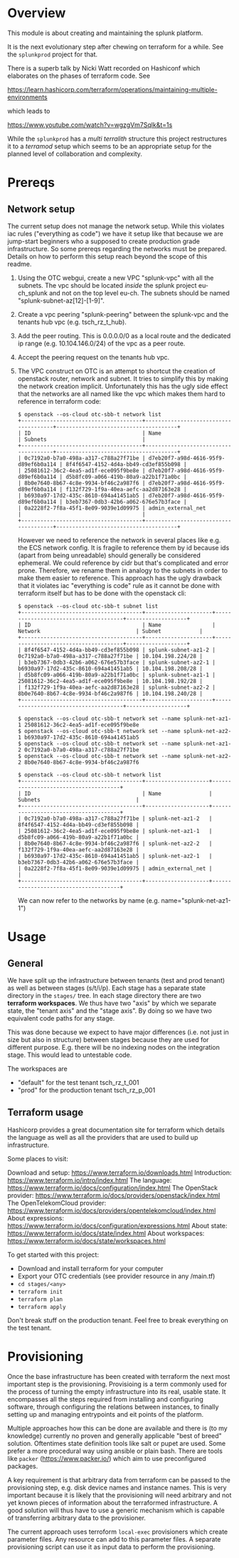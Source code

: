 # Overview

This module is about creating and maintaining the splunk platform.

It is the next evolutionary step after chewing on terraform for a while. See the `splunkprod` project for that.

There is a superb talk by Nicki Watt recorded on Hashiconf which elaborates on the phases of terraform code. See

https://learn.hashicorp.com/terraform/operations/maintaining-multiple-environments

which leads to

https://www.youtube.com/watch?v=wgzgVm7Sqlk&t=1s

While the `splunkprod` has a *multi terralith* structure this project restructures it to a *terramod* setup which seems to be an appropriate setup for the planned level of collaboration and complexity.

# Prereqs
## Network setup
The current setup does not manage the network setup. While this violates iac rules ("everything as code") we have it setup like that because we are jump-start beginners who a supposed to create production grade infrastructure. So some prereqs regarding the networks must be prepared. Details on how to perform this setup reach beyond the scope of this readme.

1. Using the OTC webgui, create a new VPC "splunk-vpc" with all the subnets. The vpc should be located *inside* the splunk project eu-ch_splunk and not on the top level eu-ch. The subnets should be named "splunk-subnet-az[12]-[1-9]".
1. Create a vpc peering "splunk-peering" between the splunk-vpc and the tenants hub vpc (e.g. tsch_rz_t_hub).
1. Add the peer routing. This is 0.0.0.0/0 as a local route and the dedicated ip range (e.g. 10.104.146.0/24) of the vpc as a peer route.
1. Accept the peering request on the tenants hub vpc.
1. The VPC construct on OTC is an attempt to shortcut the creation of openstack router, network and subnet. It tries to simplify this by making the network creation implicit. Unfortunately this has the ugly side effect that the networks are all named like the vpc which makes them hard to reference in terraform code:

    ```
    $ openstack --os-cloud otc-sbb-t network list
    +--------------------------------------+--------------------------------------+--------------------------------------+
    | ID                                   | Name                                 | Subnets                              |
    +--------------------------------------+--------------------------------------+--------------------------------------+
    | 0c7192a0-b7a0-498a-a317-c788a27f71be | d7eb20f7-a98d-4616-95f9-d89ef6b0a114 | 8f4f6547-4152-4d4a-bb49-cd3ef855b098 |
    | 25081612-36c2-4ea5-ad1f-ece095f9be8e | d7eb20f7-a98d-4616-95f9-d89ef6b0a114 | d5b8fc09-a066-419b-80a9-a22b1f71a0bc |
    | 8b0e7640-8b67-4c8e-9934-bf46c2a987f6 | d7eb20f7-a98d-4616-95f9-d89ef6b0a114 | f132f729-1f9a-40ea-aefc-aa2d87163e28 |
    | b6930a97-17d2-435c-8610-694a41451ab5 | d7eb20f7-a98d-4616-95f9-d89ef6b0a114 | b3eb7367-0db3-42b6-a062-676e57b3face |
    | 0a2228f2-7f8a-45f1-8e09-9039e1d09975 | admin_external_net                   |                                      |
    +--------------------------------------+--------------------------------------+--------------------------------------+
    ```
    However we need to reference the network in several places like e.g. the ECS network config. It is fragile to reference them by id because ids (apart from being unreadable) should generally be considered ephemeral. We could reference by cidr but that's complicated and error prone. Therefore, we rename them in analogy to the subnets in order to make them easier to reference. This approach has the ugly drawback that it violates iac "everything is code" rule as it cannot be done with terraform itself but has to be done with the openstack cli:

    ```
    $ openstack --os-cloud otc-sbb-t subnet list
    +--------------------------------------+---------------------+--------------------------------------+-------------------+
    | ID                                   | Name                | Network                              | Subnet            |
    +--------------------------------------+---------------------+--------------------------------------+-------------------+
    | 8f4f6547-4152-4d4a-bb49-cd3ef855b098 | splunk-subnet-az1-2 | 0c7192a0-b7a0-498a-a317-c788a27f71be | 10.104.198.224/28 |
    | b3eb7367-0db3-42b6-a062-676e57b3face | splunk-subnet-az2-1 | b6930a97-17d2-435c-8610-694a41451ab5 | 10.104.198.208/28 |
    | d5b8fc09-a066-419b-80a9-a22b1f71a0bc | splunk-subnet-az1-1 | 25081612-36c2-4ea5-ad1f-ece095f9be8e | 10.104.198.192/28 |
    | f132f729-1f9a-40ea-aefc-aa2d87163e28 | splunk-subnet-az2-2 | 8b0e7640-8b67-4c8e-9934-bf46c2a987f6 | 10.104.198.240/28 |
    +--------------------------------------+---------------------+--------------------------------------+-------------------+
    
    $ openstack --os-cloud otc-sbb-t network set --name splunk-net-az1-1 25081612-36c2-4ea5-ad1f-ece095f9be8e
    $ openstack --os-cloud otc-sbb-t network set --name splunk-net-az2-1 b6930a97-17d2-435c-8610-694a41451ab5
    $ openstack --os-cloud otc-sbb-t network set --name splunk-net-az1-2 0c7192a0-b7a0-498a-a317-c788a27f71be
    $ openstack --os-cloud otc-sbb-t network set --name splunk-net-az2-2 8b0e7640-8b67-4c8e-9934-bf46c2a987f6
    
    $ openstack --os-cloud otc-sbb-t network list
    +--------------------------------------+--------------------+--------------------------------------+
    | ID                                   | Name               | Subnets                              |
    +--------------------------------------+--------------------+--------------------------------------+
    | 0c7192a0-b7a0-498a-a317-c788a27f71be | splunk-net-az1-2   | 8f4f6547-4152-4d4a-bb49-cd3ef855b098 |
    | 25081612-36c2-4ea5-ad1f-ece095f9be8e | splunk-net-az1-1   | d5b8fc09-a066-419b-80a9-a22b1f71a0bc |
    | 8b0e7640-8b67-4c8e-9934-bf46c2a987f6 | splunk-net-az2-2   | f132f729-1f9a-40ea-aefc-aa2d87163e28 |
    | b6930a97-17d2-435c-8610-694a41451ab5 | splunk-net-az2-1   | b3eb7367-0db3-42b6-a062-676e57b3face |
    | 0a2228f2-7f8a-45f1-8e09-9039e1d09975 | admin_external_net |                                      |
    +--------------------------------------+--------------------+--------------------------------------+
    ```
    We can now refer to the networks by name (e.g. name="splunk-net-az1-1")

# Usage

## General
We have split up the infrastructure between tenants (test and prod tenant) as well as between stages (s/t/i/p). Each stage has a separate state directory in the `stages/` tree. In each stage directory there are two **terraform workspaces**. We thus have two "axis" by which we separate state, the "tenant axis" and the "stage axis". By doing so we have two equivalent code paths for any stage.

This was done because we expect to have major differences (i.e. not just in size but also in structure) between stages because they are used for different purpose. E.g. there will be no indexing nodes on the integration stage. This would lead to untestable code.

The workspaces are

- "default" for the test tenant tsch_rz_t_001
- "prod" for the production tenant tsch_rz_p_001

## Terraform usage

Hashicorp provides a great documentation site for terraform which details the language as well as all the providers that are used to build up infrastructure.

Some places to visit:

Download and setup: https://www.terraform.io/downloads.html
Introduction: https://www.terraform.io/intro/index.html
The language: https://www.terraform.io/docs/configuration/index.html
The OpenStack provider: https://www.terraform.io/docs/providers/openstack/index.html
The OpenTelekomCloud provider: https://www.terraform.io/docs/providers/opentelekomcloud/index.html
About expressions: https://www.terraform.io/docs/configuration/expressions.html
About state: https://www.terraform.io/docs/state/index.html
About workspaces: https://www.terraform.io/docs/state/workspaces.html

To get started with this project:

- Download and install terraform for your computer
- Export your OTC credentials (see provider resource in any <stage>/main.tf)
- `cd stages/<any>`
- `terraform init`
- `terraform plan`
- `terraform apply`

Don't break stuff on the production tenant. Feel free to break everything on the test tenant.


# Provisioning

Once the base infrastructure has been created with terraform the next most
important step is the provisioning. Provisioing is a term commonly used for the
process of turning the empty infrastructure into its real, usable state. It
encompasses all the steps required from installing and configuring software,
through configuring the relations between instances, to finally setting up and
managing entrypoints and eit points of the platform.

Multiple approaches how this can be done are available and there is (to my
knowledge) currently no proven and generally applicable "best of breed"
solution. Oftentimes state definition tools like salt or pupet are used. Some
prefer a more procedural way using ansible or plain bash. There are tools like
`packer` (https://www.packer.io/) which aim to use preconfigured packages.

A key requirement is that arbitrary data from terraform can be passed to the
provisioning step, e.g. disk device names and instance names. This is very
important because it is likely that the provisioning will need arbitrary and
not yet known pieces of information about the terraformed infrastructure. A
good solution will thus have to use a generic mechanism which is capable of
transferring arbitrary data to the provisioner.

The current approach uses terroform `local-exec` provisioners which create
parameter files. Any resource can add to this parameter files. A separate
provisioning script can use it as input data to perform the provisioning.
